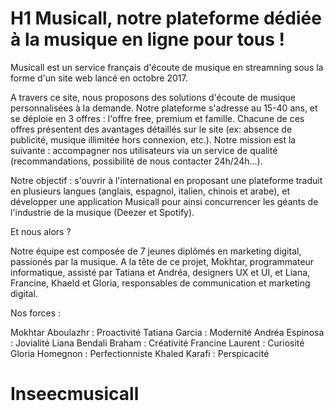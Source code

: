 # H1 Musicall, notre plateforme dédiée à la musique en ligne pour tous !

Musicall est un service français d'écoute de musique en streamning sous la forme d'un site web lancé en octobre 2017.

A travers ce site, nous proposons des solutions d'écoute de musique personnalisées à la demande.
Notre plateforme s'adresse au 15-40 ans, et se déploie en 3 offres : l'offre free, premium et famille.
Chacune de ces offres présentent des avantages détaillés sur le site (ex: absence de publicité, musique illimitée hors connexion, etc.).
Notre mission est la suivante : accompagner nos utilisateurs via un service de qualité (recommandations, possibilité de nous contacter 24h/24h...).

Notre objectif : s'ouvrir à l'international en proposant une plateforme traduit en plusieurs langues (anglais, espagnol, italien, chinois et arabe), et développer une application Musicall pour ainsi concurrencer les géants de l'industrie de la musique (Deezer et Spotify).

Et nous alors ?

Notre équipe est composée de  7 jeunes diplômés en marketing digital, passionés par la musique. A la tête de ce projet, Mokhtar, programmateur informatique, assisté par Tatiana et Andréa, designers UX et UI,  et Liana, Francine,  Khaeld et Gloria, responsables de communication et marketing digital.

Nos forces :

Mokhtar Aboulazhr : Proactivité
Tatiana Garcia : Modernité
Andréa Espinosa : Jovialité
Liana Bendali Braham : Créativité
Francine Laurent : Curiosité
Gloria Homegnon : Perfectionniste
Khaled Karafi : Perspicacité 

# Inseecmusicall
